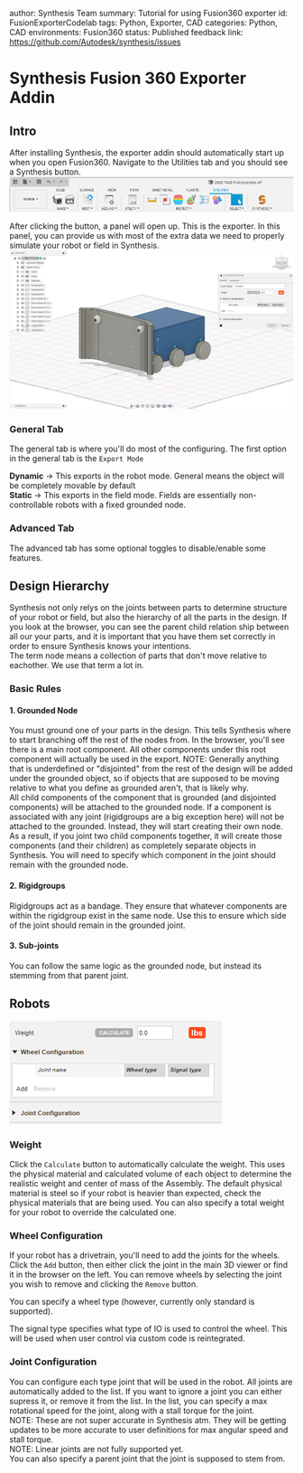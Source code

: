 author: Synthesis Team
summary: Tutorial for using Fusion360 exporter
id: FusionExporterCodelab
tags: Python, Exporter, CAD
categories: Python, CAD
environments: Fusion360
status: Published
feedback link: https://github.com/Autodesk/synthesis/issues

# Synthesis Fusion 360 Exporter Addin

## Intro

After installing Synthesis, the exporter addin should automatically start up when you open Fusion360. Navigate to the Utilities tab and you should see a Synthesis button.
![image_caption](img/fusion/exporter-button.png)

After clicking the button, a panel will open up. This is the exporter. In this panel, you can provide us with most of the extra data we need to properly simulate your robot or field in Synthesis.
![image_caption](img/fusion/exporter-panel.png)

### General Tab

The general tab is where you'll do most of the configuring.
The first option in the general tab is the `Export Mode`

**Dynamic** -> This exports in the robot mode. General means the object will be completely movable by default\
**Static** -> This exports in the field mode. Fields are essentially non-controllable robots with a fixed grounded node.

### Advanced Tab

The advanced tab has some optional toggles to disable/enable some features.

## Design Hierarchy

Synthesis not only relys on the joints between parts to determine structure of your robot or field, but also the hierarchy of all the parts in the design.
If you look at the browser, you can see the parent child relation ship between all our your parts, and it is important that you have them set correctly in order to ensure Synthesis knows your intentions.
<br/>
The term node means a collection of parts that don't move relative to eachother. We use that term a lot in.

### Basic Rules

#### 1. Grounded Node

You must ground one of your parts in the design. This tells Synthesis where to start branching off the rest of the nodes from.
In the browser, you'll see there is a main root component. All other components under this root component will actually be used in the export.
NOTE: Generally anything that is underdefined or "disjointed" from the rest of the design will be added under the grounded object, so if objects that are supposed to be moving relative to what you define as grounded aren't, that is likely why.
<br />
All child components of the component that is grounded (and disjointed components) will be attached to the grounded node.
If a component is associated with any joint (rigidgroups are a big exception here) will not be attached to the grounded. Instead, they will start creating their own node.
As a result, if you joint two child components together, it will create those components (and their children) as completely separate objects in Synthesis. You will need
to specify which component in the joint should remain with the grounded node.

#### 2. Rigidgroups

Rigidgroups act as a bandage. They ensure that whatever components are within the rigidgroup exist in the same node. Use this to ensure which side of the joint should remain in the grounded joint.

#### 3. Sub-joints

You can follow the same logic as the grounded node, but instead its stemming from that parent joint.

## Robots
![image](img/fusion/exporter-robot.png)

### Weight

Click the `Calculate` button to automatically calculate the weight. This uses the physical material and calculated volume of each object to determine the realistic weight and center of mass of the Assembly.
The default physical material is steel so if your robot is heavier than expected, check the physical materials that are being used.
You can also specify a total weight for your robot to override the calculated one.

### Wheel Configuration

If your robot has a drivetrain, you'll need to add the joints for the wheels. Click the `Add` button, then either click the joint in the main 3D viewer or find it in the browser on the left. You can remove wheels by selecting the joint you wish to remove and clicking the `Remove` button.

You can specify a wheel type (however, currently only standard is supported).

The signal type specifies what type of IO is used to control the wheel. This will be used when user control via custom code is reintegrated.

### Joint Configuration

You can configure each type joint that will be used in the robot. All joints are automatically added to the list. If you want to ignore a joint you can either supress it, or remove it from the list. In the list, you can specify a max rotational speed for the joint, along with a stall torque for the joint.
<br/>
NOTE: These are not super accurate in Synthesis atm. They will be getting updates to be more accurate to user definitions for max angular speed and stall torque.
<br/>
NOTE: Linear joints are not fully supported yet.
<br/>
You can also specify a parent joint that the joint is supposed to stem from.
